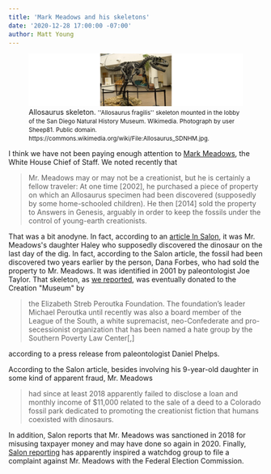 ```yaml
---
title: 'Mark Meadows and his skeletons'
date: '2020-12-28 17:00:00 -07:00'
author: Matt Young
---
```

<figure>
<img src="/uploads/2020/Allosaurus_Wide_600.jpg" alt="Allosaurus skeleton"/>
<figcaption> Allosaurus skeleton. <small>''Allosaurus fragilis'' skeleton mounted in the lobby of the San Diego Natural History Museum. Wikimedia. Photograph by user Sheep81.  Public domain. https://commons.wikimedia.org/wiki/File:Allosaurus_SDNHM.jpg. </small>
</figcaption>
</figure>

I think we have not been paying enough attention to [Mark Meadows](https://en.wikipedia.org/wiki/Mark_Meadows_(North_Carolina_politician)), the White House Chief of Staff. We noted recently that

>Mr. Meadows may or may not be a creationist, but he is certainly a fellow traveler: At one time [2002], he purchased a piece of property on which an Allosaurus specimen had been discovered (supposedly by some home-schooled children). He then [2014] sold the property to Answers in Genesis, arguably in order to keep the fossils under the control of young-earth creationists.

That was a bit anodyne. In fact, according to an [article In Salon](https://www.salon.com/2020/12/27/mark-meadows-has-skeletons-in-the-closet--dinosaur-skeletons-to-be-precise/), it was Mr. Meadows's daughter Haley who supposedly discovered the dinosaur on the last day of the dig. In fact, according to the Salon article, the fossil had been discovered two years earlier by the person, Dana Forbes, who had sold the property to Mr. Meadows. It was identified in 2001 by paleontologist Joe Taylor. That skeleton, as [we reported](https://pandasthumb.org/archives/2014/05/dinosaur-fossil.html), was eventually donated to the Creation "Museum" by 

>the Elizabeth Streb Peroutka Foundation. The foundation’s leader Michael Peroutka until recently was also a board member of the League of the South, a white supremacist, neo-Confederate and pro-secessionist organization that has been named a hate group by the Southern Poverty Law Center[,]

according to a press release from paleontologist Daniel Phelps.

According to the Salon article, besides involving his 9-year-old daughter in some kind of apparent fraud, Mr. Meadows

>had since at least 2018 apparently failed to disclose a loan and monthly income of $11,000 related to the sale of a deed to a Colorado fossil park dedicated to promoting the creationist fiction that humans coexisted with dinosaurs.

In addition, Salon reports that Mr. Meadows was sanctioned in 2018 for misusing taxpayer money and may have done so again in 2020. Finally, [Salon reporting](https://www.salon.com/2020/10/30/watchdog-files-complaint-accusing-trumps-chief-of-staff-mark-meadows-of-campaign-finance-crimes/) has apparently inspired a watchdog group to file a complaint against Mr. Meadows with the Federal Election Commission.


